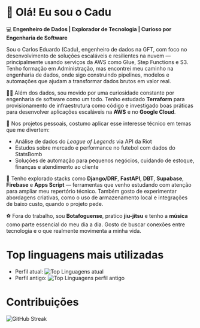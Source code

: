 # 👋 Olá! Eu sou o Cadu

💻 **Engenheiro de Dados | Explorador de Tecnologia | Curioso por Engenharia de Software**

Sou o Carlos Eduardo (Cadu), engenheiro de dados na GFT, com foco no desenvolvimento de soluções escaláveis e resilientes na nuvem — principalmente usando serviços da AWS como Glue, Step Functions e S3. Tenho formação em Administração, mas encontrei meu caminho na engenharia de dados, onde sigo construindo pipelines, modelos e automações que ajudam a transformar dados brutos em valor real.

👨‍💻 Além dos dados, sou movido por uma curiosidade constante por engenharia de software como um todo. Tenho estudado **Terraform** para provisionamento de infraestrutura como código e investigado boas práticas para desenvolver aplicações escaláveis na **AWS** e no **Google Cloud**.

👾 Nos projetos pessoais, costumo aplicar esse interesse técnico em temas que me divertem:

- Análise de dados do *League of Legends* via API da Riot  
- Estudos sobre mercado e performance no futebol com dados do StatsBomb  
- Soluções de automação para pequenos negócios, cuidando de estoque, finanças e atendimento ao cliente

🚀 Tenho explorado stacks como **Django/DRF**, **FastAPI**, **DBT**, **Supabase**, **Firebase** e **Apps Script** — ferramentas que venho estudando com atenção para ampliar meu repertório técnico. Também gosto de experimentar abordagens criativas, como o uso de armazenamento local e integrações de baixo custo, quando o projeto pede.

⚽ Fora do trabalho, sou **Botafoguense**, pratico **jiu-jitsu** e tenho a **música** como parte essencial do meu dia a dia. Gosto de buscar conexões entre tecnologia e o que realmente movimenta a minha vida.

# Top linguagens mais utilizadas
- Perfil atual: ![Top Linguagens atual](https://github-readme-stats.vercel.app/api/top-langs/?username=cadusds2&layout=compact&theme=tokyonight)
- Perfil antigo: ![Top Linguagens perfil antigo](https://github-readme-stats.vercel.app/api/top-langs/?username=cadusds&layout=compact&theme=tokyonight)

# Contribuições
![GitHub Streak](https://streak-stats.demolab.com?user=cadusds2&theme=tokyonight)

